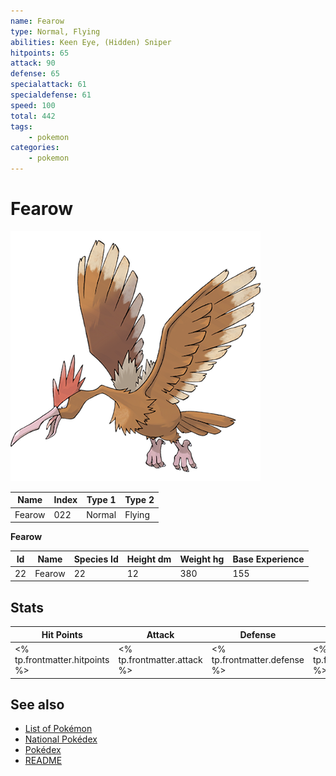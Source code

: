 ```yaml
---
name: Fearow
type: Normal, Flying
abilities: Keen Eye, (Hidden) Sniper
hitpoints: 65
attack: 90
defense: 65
specialattack: 61
specialdefense: 61
speed: 100
total: 442
tags:
    - pokemon
categories:
    - pokemon
---
```


# Fearow


![Fearow](images/022.png)

| **Name** | **Index** | **Type 1** | **Type 2** |
|----|----|----|----|
| Fearow | 022 | Normal | Flying  |

**Fearow** 




| **Id** | **Name** | **Species Id** | **Height dm** | **Weight hg** | **Base Experience** |
|--------|----------|----------------|------------|------------|---------------------|
| 22 | Fearow | 22 | 12 | 380 | 155 |



## Stats

| **Hit Points** | **Attack** | **Defense** | **Special Attack** | **Special Defense** | **Speed** | **Total** |
|----------------|------------|-------------|--------------------|---------------------|-----------|-----------|
| <% tp.frontmatter.hitpoints %> | <% tp.frontmatter.attack %> | <% tp.frontmatter.defense %> | <% tp.frontmatter.specialattack %> | <% tp.frontmatter.specialdefense %> | <% tp.frontmatter.speed %> | <% tp.frontmatter.total %> |

## See also

- [List of Pokémon](../pokemon.md)
- [National Pokédex](../national_pokedex.md)
- [Pokédex](../pokedex.md)
- [README](../README.md)
